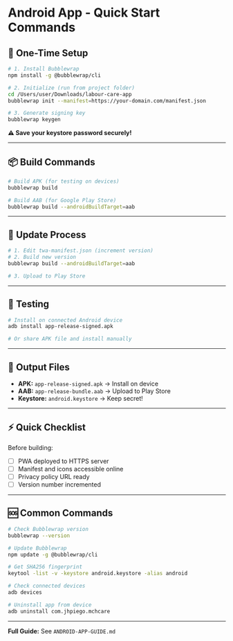 # Android App - Quick Start Commands

## 🚀 One-Time Setup

```bash
# 1. Install Bubblewrap
npm install -g @bubblewrap/cli

# 2. Initialize (run from project folder)
cd /Users/user/Downloads/labour-care-app
bubblewrap init --manifest=https://your-domain.com/manifest.json

# 3. Generate signing key
bubblewrap keygen
```

**⚠️ Save your keystore password securely!**

---

## 📦 Build Commands

```bash
# Build APK (for testing on devices)
bubblewrap build

# Build AAB (for Google Play Store)
bubblewrap build --androidBuildTarget=aab
```

---

## 🔄 Update Process

```bash
# 1. Edit twa-manifest.json (increment version)
# 2. Build new version
bubblewrap build --androidBuildTarget=aab

# 3. Upload to Play Store
```

---

## 🧪 Testing

```bash
# Install on connected Android device
adb install app-release-signed.apk

# Or share APK file and install manually
```

---

## 📱 Output Files

- **APK:** `app-release-signed.apk` → Install on device
- **AAB:** `app-release-bundle.aab` → Upload to Play Store
- **Keystore:** `android.keystore` → Keep secret!

---

## ⚡ Quick Checklist

Before building:
- [ ] PWA deployed to HTTPS server
- [ ] Manifest and icons accessible online
- [ ] Privacy policy URL ready
- [ ] Version number incremented

---

## 🆘 Common Commands

```bash
# Check Bubblewrap version
bubblewrap --version

# Update Bubblewrap
npm update -g @bubblewrap/cli

# Get SHA256 fingerprint
keytool -list -v -keystore android.keystore -alias android

# Check connected devices
adb devices

# Uninstall app from device
adb uninstall com.jhpiego.mchcare
```

---

**Full Guide:** See `ANDROID-APP-GUIDE.md`

